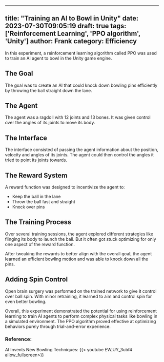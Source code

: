 
---
title: "Training an AI to Bowl in Unity"
date: 2023-07-30T09:05:19
draft: true
tags: ['Reinforcement Learning', 'PPO algorithm', 'Unity']
author: Frank
category: Efficiency
---

In this experiment, a reinforcement learning algorithm called PPO was used to train an AI agent to bowl in the Unity game engine. 

## The Goal
The goal was to create an AI that could knock down bowling pins efficiently by throwing the ball straight down the lane.

## The Agent
The agent was a ragdoll with 12 joints and 13 bones. It was given control over the angles of its joints to move its body.

## The Interface
The interface consisted of passing the agent information about the position, velocity and angles of its joints. The agent could then control the angles it tried to point its joints towards.

## The Reward System
A reward function was designed to incentivize the agent to:
- Keep the ball in the lane
- Throw the ball fast and straight
- Knock over pins

## The Training Process
Over several training sessions, the agent explored different strategies like flinging its body to launch the ball. But it often got stuck optimizing for only one aspect of the reward function. 

After tweaking the rewards to better align with the overall goal, the agent learned an efficient bowling motion and was able to knock down all the pins.

## Adding Spin Control
Open brain surgery was performed on the trained network to give it control over ball spin. With minor retraining, it learned to aim and control spin for even better bowling.

Overall, this experiment demonstrated the potential for using reinforcement learning to train AI agents to perform complex physical tasks like bowling in a simulated environment. The PPO algorithm proved effective at optimizing behaviors purely through trial-and-error experience.


### Reference:
AI Invents New Bowling Techniques:
{{< youtube EWjUY_3ubf4 allow_fullscreen>}}
        